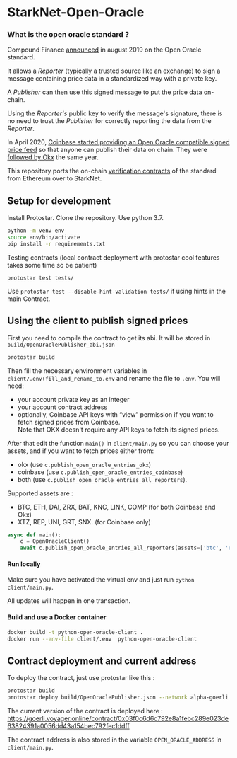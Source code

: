 # StarkNet-Open-Oracle

### What is the open oracle standard ? 
Compound Finance [announced](https://medium.com/compound-finance/announcing-compound-open-oracle-development-cff36f06aad3) in august 2019 on the Open Oracle standard. 

It allows a *Reporter* (typically a trusted source like an exchange) to sign a message containing price data in a standardized way with a private key.   

A *Publisher* can then use this signed message to put the price data on-chain.

Using the *Reporter's* public key to verify the message's signature, there is no need to trust the *Publisher* for correctly reporting the data from the *Reporter*.


In April 2020, [Coinbase started providing an Open Oracle compatible signed price feed](https://blog.coinbase.com/introducing-the-coinbase-price-oracle-6d1ee22c7068) so that anyone can publish their data on chain.
They were [followed by Okx](https://www.okx.com/academy/en/okex-enhances-support-for-defi-growth-with-its-secure-price-feed-okex-oracle) the same year. 


This repository ports the on-chain [verification contracts](https://github.com/compound-finance/open-oracle/blob/0e148fdb0e8cbe4d412548490609679621ab2325/contracts/OpenOracleData.sol#L40-L43) of the standard from Ethereum over to StarkNet. 


## Setup for development  
Install Protostar. Clone the repository. Use python 3.7.

```bash
python -m venv env
source env/bin/activate
pip install -r requirements.txt
```

Testing contracts (local contract deployment with protostar cool features takes some time so be patient)

```
protostar test tests/
```

Use `protostar test --disable-hint-validation tests/` if using hints in the main Contract. 

## Using the client to publish signed prices  

First you need to compile the contract to get its abi. It will be stored in `build/OpenOraclePublisher_abi.json`

```bash
protostar build
```

Then fill the necessary environment variables in `client/.env(fill_and_rename_to.env` and rename the file to `.env`. You will need:  
- your account private key as an integer  
- your account contract address  
- optionally, Coinbase API keys with “view” permission if you want to fetch signed prices from Coinbase.    
Note that OKX doesn't require any API keys to fetch its signed prices.  

After that edit the function `main()` in `client/main.py` so you can choose your assets, and if you want to fetch prices either from:     
- okx (use `c.publish_open_oracle_entries_okx`)  
- coinbase (use `c.publish_open_oracle_entries_coinbase`)  
- both (use `c.publish_open_oracle_entries_all_reporters`).  

Supported assets are :
- BTC, ETH, DAI, ZRX, BAT, KNC, LINK, COMP (for both Coinbase and Okx)  
- XTZ, REP, UNI, GRT, SNX. (for Coinbase only)

```python
async def main():
    c = OpenOracleClient()
    await c.publish_open_oracle_entries_all_reporters(assets=['btc', 'eth'])
```

#### Run locally 
Make sure you have activated the virtual env and just run `python client/main.py`. 

All updates will happen in one transaction. 

#### Build and use a Docker container

```bash
docker build -t python-open-oracle-client .
docker run --env-file client/.env  python-open-oracle-client
```

## Contract deployment and current address

To deploy the contract, just use protostar like this :

```bash
protostar build
protostar deploy build/OpenOraclePublisher.json --network alpha-goerli
```

The current version of the contract is deployed here : https://goerli.voyager.online/contract/0x03f0c6d6c792e8a1febc289e023de63824391a0056dd43a154bec792fec1ddff

The contract address is also stored in the variable `OPEN_ORACLE_ADDRESS` in `client/main.py`.
